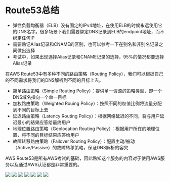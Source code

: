 # Route53总结

- 弹性负载均衡器（ELB）没有固定的IPv4地址，在使用ELB的时候永远使用它的DNS名字。很多场景下我们需要绑定DNS记录到ELB的endpoint地址，而不绑定任何IP
- 需要熟记Alias记录和CNAME的区别，也可以参考一下在别名和非别名记录之间做出选择
- 考试中，如果出现选择Alias记录和CNAME记录的选择，95%的情况都要选择Alias记录

在AWS Route53中有多种不同的路由策略（Routing Policy），我们可以根据自己的不同需求将我们的DNS解析到不同的目标上去。

- 简单路由策略（Simple Routing Policy）：提供单一资源的策略类型，即一个DNS域名指向一个单一目标
- 加权路由策略（Weighted Rouing Policy）：按照不同的权值比例将流量分配到不同的目标上去
- 延迟路由策略（Latency Routing Policy）：根据网络延迟的不同，将与用户延迟最小的结果应答给最终用户
- 地理位置路由策略（Geolocation Routing Policy）：根据用户所在的地理位置，将不同的目标结果应答给用户
- 故障转移路由策略（Failover Routing Policy）：配置主动/被动（Active/Passive）的故障转移策略，保证DNS解析的容灾

AWS Route53是所有AWS考试的基础，因此熟知这个服务的内容对于使用AWS服务以及通过AWS认证都是非常重要的。


![](https://i.loli.net/2019/06/25/5d11caee6d5bb64927.png)
![](https://i.loli.net/2019/06/25/5d11caf1208c454663.png)
![](https://i.loli.net/2019/06/25/5d11caf3f173253442.png)
![](https://i.loli.net/2019/06/25/5d11caf62dabf88172.png)
![](https://i.loli.net/2019/06/25/5d11caf94602639641.png)
![](https://i.loli.net/2019/06/25/5d11cafc194e163718.png)
![](https://i.loli.net/2019/06/25/5d11cafe8635f10590.png)
